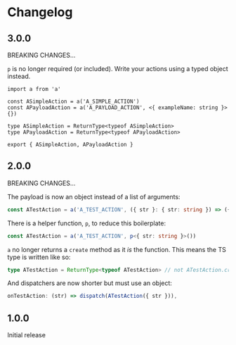 # Changelog

## 3.0.0

BREAKING CHANGES...

`p` is no longer required (or included). Write your actions using a typed object
instead.

```
import a from 'a'

const ASimpleAction = a('A_SIMPLE_ACTION')
const APayloadAction = a('A_PAYLOAD_ACTION', <{ exampleName: string }>{})

type ASimpleAction = ReturnType<typeof ASimpleAction>
type APayloadAction = ReturnType<typeof APayloadAction>

export { ASimpleAction, APayloadAction }
```

## 2.0.0

BREAKING CHANGES...

The payload is now an object instead of a list of arguments:

```ts
const ATestAction = a('A_TEST_ACTION', ({ str }: { str: string }) => ({ str }))
```

There is a helper function, `p`, to reduce this boilerplate:

```ts
const ATestAction = a('A_TEST_ACTION', p<{ str: string }>())
```

`a` no longer returns a `create` method as it _is_ the function. This means the
TS type is written like so:

```ts
type ATestAction = ReturnType<typeof ATestAction> // not ATestAction.create
```

And dispatchers are now shorter but must use an object:

```ts
onTestAction: (str) => dispatch(ATestAction({ str })),
```

## 1.0.0

Initial release
